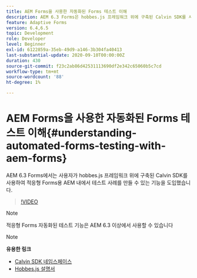 ```yaml
---
title: AEM Forms을 사용한 자동화된 Forms 테스트 이해
description: AEM 6.3 Forms은 hobbes.js 프레임워크 위에 구축된 Calvin SDK를 사용하여 적응형 Forms용 AEM 내에서 테스트 사례를 만들 수 있는 기능을 도입했습니다
feature: Adaptive Forms
version: 6.4,6.5
topic: Development
role: Developer
level: Beginner
exl-id: 6122859a-35eb-49d9-a146-3b304fa40413
last-substantial-update: 2020-09-10T00:00:00Z
duration: 430
source-git-commit: f23c2ab86d42531113690df2e342c65060b5c7cd
workflow-type: tm+mt
source-wordcount: '88'
ht-degree: 1%

---
```


# AEM Forms을 사용한 자동화된 Forms 테스트 이해{#understanding-automated-forms-testing-with-aem-forms}

AEM 6.3 Forms에서는 사용자가 hobbes.js 프레임워크 위에 구축된 Calvin SDK를 사용하여 적응형 Forms용 AEM 내에서 테스트 사례를 만들 수 있는 기능을 도입했습니다.

>[!VIDEO](https://video.tv.adobe.com/v/19700?quality=12&learn=on)

>[!NOTE]
>
>적응형 Forms 자동화된 테스트 기능은 AEM 6.3 이상에서 사용할 수 있습니다

>[!NOTE]
>
>**유용한 링크**
>
>* [Calvin SDK 네임스페이스](https://helpx.adobe.com/aem-forms/6-3/calvin-sdk-javascript-api/calvin.html)
>* [Hobbes.js 설명서](https://experienceleague.adobe.com/docs/experience-manager-release-information/aem-release-updates/previous-updates/aem-previous-versions.html)
